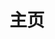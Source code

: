 ---
layout: home
sidebar: false

title: 主页
titleTemplate: 猫猫头

hero:
  name: CaCatHead
  text: 猫猫头
  tagline: 一个开源的在线评测系统
  image:
    src: /favicon.png
    alt: CaCatHead
  actions:
    - theme: brand
      text: 开始
      link: /intro/
    - theme: alt
      text: 试一试
      link: https://oj.xlorpaste.cn
    - theme: alt
      text: GitHub
      link: https://github.com/XLoJ/CaCatHead

# features:
#   - title: 自动化
#     details: 自动抓取 / 下载 / 上传动画资源
#   - title: 无服务器架构
#     details: 你无需购买服务器来部署
#   - title: 集成媒体库
#     details: 本地资源可被 Jellyfin, Plex 等软件自动识别
---